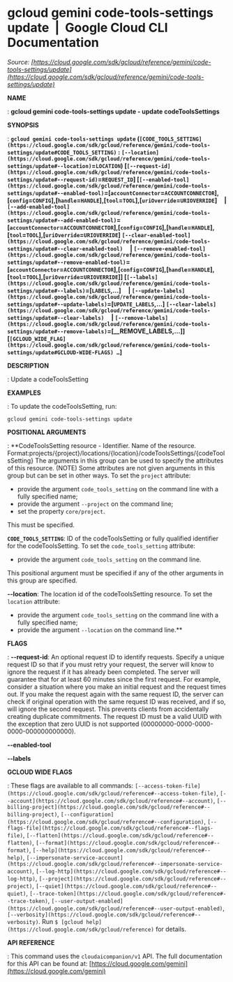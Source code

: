 # gcloud gemini code-tools-settings update  |  Google Cloud CLI Documentation

*Source: [https://cloud.google.com/sdk/gcloud/reference/gemini/code-tools-settings/update](https://cloud.google.com/sdk/gcloud/reference/gemini/code-tools-settings/update)*

**NAME**

: **gcloud gemini code-tools-settings update - update codeToolsSettings**

**SYNOPSIS**

: **`gcloud gemini code-tools-settings update` (`[CODE_TOOLS_SETTING](https://cloud.google.com/sdk/gcloud/reference/gemini/code-tools-settings/update#CODE_TOOLS_SETTING)` : `[--location](https://cloud.google.com/sdk/gcloud/reference/gemini/code-tools-settings/update#--location)`=`LOCATION`) [`[--request-id](https://cloud.google.com/sdk/gcloud/reference/gemini/code-tools-settings/update#--request-id)`=`REQUEST_ID`] [`[--enabled-tool](https://cloud.google.com/sdk/gcloud/reference/gemini/code-tools-settings/update#--enabled-tool)`=[`accountConnector`=`ACCOUNTCONNECTOR`],[`config`=`CONFIG`],[`handle`=`HANDLE`],[`tool`=`TOOL`],[`uriOverride`=`URIOVERRIDE`]     | `[--add-enabled-tool](https://cloud.google.com/sdk/gcloud/reference/gemini/code-tools-settings/update#--add-enabled-tool)`=[`accountConnector`=`ACCOUNTCONNECTOR`],[`config`=`CONFIG`],[`handle`=`HANDLE`],[`tool`=`TOOL`],[`uriOverride`=`URIOVERRIDE`] `[--clear-enabled-tool](https://cloud.google.com/sdk/gcloud/reference/gemini/code-tools-settings/update#--clear-enabled-tool)`     | `[--remove-enabled-tool](https://cloud.google.com/sdk/gcloud/reference/gemini/code-tools-settings/update#--remove-enabled-tool)`=[`accountConnector`=`ACCOUNTCONNECTOR`],[`config`=`CONFIG`],[`handle`=`HANDLE`],[`tool`=`TOOL`],[`uriOverride`=`URIOVERRIDE`]] [`[--labels](https://cloud.google.com/sdk/gcloud/reference/gemini/code-tools-settings/update#--labels)`=[`LABELS`,…]     | `[--update-labels](https://cloud.google.com/sdk/gcloud/reference/gemini/code-tools-settings/update#--update-labels)`=[`UPDATE_LABELS`,…] `[--clear-labels](https://cloud.google.com/sdk/gcloud/reference/gemini/code-tools-settings/update#--clear-labels)`     | `[--remove-labels](https://cloud.google.com/sdk/gcloud/reference/gemini/code-tools-settings/update#--remove-labels)`=[__REMOVE_LABELS,…]] [`[GCLOUD_WIDE_FLAG](https://cloud.google.com/sdk/gcloud/reference/gemini/code-tools-settings/update#GCLOUD-WIDE-FLAGS) …`]**

**DESCRIPTION**

: Update a codeToolsSetting

**EXAMPLES**

: To update the codeToolsSetting, run:

```
gcloud gemini code-tools-settings update
```

**POSITIONAL ARGUMENTS**

: **CodeToolsSetting resource - Identifier. Name of the resource.
Format:projects/{project}/locations/{location}/codeToolsSettings/{codeToolsSetting}
The arguments in this group can be used to specify the attributes of this
resource. (NOTE) Some attributes are not given arguments in this group but can
be set in other ways.
To set the `project` attribute:

- provide the argument `code_tools_setting` on the command line with a
fully specified name;
- provide the argument `--project` on the command line;
- set the property `core/project`.

This must be specified.

**`CODE_TOOLS_SETTING`**:
ID of the codeToolsSetting or fully qualified identifier for the
codeToolsSetting.
To set the `code_tools_setting` attribute:

- provide the argument `code_tools_setting` on the command line.

This positional argument must be specified if any of the other arguments in this
group are specified.

**--location**:
The location id of the codeToolsSetting resource.
To set the `location` attribute:

- provide the argument `code_tools_setting` on the command line with a
fully specified name;
- provide the argument `--location` on the command line.**

**FLAGS**

: **--request-id**:
An optional request ID to identify requests. Specify a unique request ID so that
if you must retry your request, the server will know to ignore the request if it
has already been completed. The server will guarantee that for at least 60
minutes since the first request.
For example, consider a situation where you make an initial request and the
request times out. If you make the request again with the same request ID, the
server can check if original operation with the same request ID was received,
and if so, will ignore the second request. This prevents clients from
accidentally creating duplicate commitments.
The request ID must be a valid UUID with the exception that zero UUID is not
supported (00000000-0000-0000-0000-000000000000).

**--enabled-tool**

**--labels**

**GCLOUD WIDE FLAGS**

: These flags are available to all commands: `[--access-token-file](https://cloud.google.com/sdk/gcloud/reference#--access-token-file)`,
`[--account](https://cloud.google.com/sdk/gcloud/reference#--account)`, `[--billing-project](https://cloud.google.com/sdk/gcloud/reference#--billing-project)`,
`[--configuration](https://cloud.google.com/sdk/gcloud/reference#--configuration)`,
`[--flags-file](https://cloud.google.com/sdk/gcloud/reference#--flags-file)`,
`[--flatten](https://cloud.google.com/sdk/gcloud/reference#--flatten)`, `[--format](https://cloud.google.com/sdk/gcloud/reference#--format)`, `[--help](https://cloud.google.com/sdk/gcloud/reference#--help)`, `[--impersonate-service-account](https://cloud.google.com/sdk/gcloud/reference#--impersonate-service-account)`,
`[--log-http](https://cloud.google.com/sdk/gcloud/reference#--log-http)`,
`[--project](https://cloud.google.com/sdk/gcloud/reference#--project)`, `[--quiet](https://cloud.google.com/sdk/gcloud/reference#--quiet)`, `[--trace-token](https://cloud.google.com/sdk/gcloud/reference#--trace-token)`, `[--user-output-enabled](https://cloud.google.com/sdk/gcloud/reference#--user-output-enabled)`,
`[--verbosity](https://cloud.google.com/sdk/gcloud/reference#--verbosity)`.
Run `$ [gcloud help](https://cloud.google.com/sdk/gcloud/reference)` for details.

**API REFERENCE**

: This command uses the `cloudaicompanion/v1` API. The full
documentation for this API can be found at: [https://cloud.google.com/gemini](https://cloud.google.com/gemini)